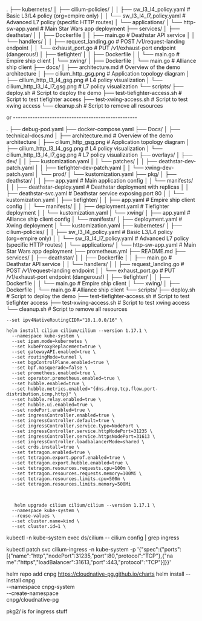 .
├── kubernetes/
│   ├── cilium-policies/
│   │   ├── sw_l3_l4_policy.yaml        # Basic L3/L4 policy (org=empire only)
│   │   └── sw_l3_l4_l7_policy.yaml     # Advanced L7 policy (specific HTTP routes)
│   └── applications/
│       └── http-sw-app.yaml            # Main Star Wars app deployment
├── services/
│   ├── deathstar/
│   │   ├── Dockerfile
│   │   ├── main.go                     # Deathstar API service
│   │   └── handlers/
│   │       ├── request_landing.go      # POST /v1/request-landing endpoint
│   │       └── exhaust_port.go         # PUT /v1/exhaust-port endpoint (dangerous!)
│   ├── tiefighter/
│   │   ├── Dockerfile
│   │   └── main.go                     # Empire ship client
│   └── xwing/
│       ├── Dockerfile
│       └── main.go                     # Alliance ship client
├── docs/
│   ├── architecture.md                 # Overview of the demo architecture
│   ├── cilium_http_gsg.png             # Application topology diagram
│   ├── cilium_http_l3_l4_gsg.png       # L4 policy visualization
│   └── cilium_http_l3_l4_l7_gsg.png    # L7 policy visualization
└── scripts/
    ├── deploy.sh                       # Script to deploy the demo
    ├── test-tiefighter-access.sh       # Script to test tiefighter access
    ├── test-xwing-access.sh            # Script to test xwing access
    └── cleanup.sh                      # Script to remove all resources


or ---------------------------------------------------

.
├── debug-pod.yaml
├── docker-compose.yaml
├── Docs/
│   ├── technical-docs.md
│   ├── architecture.md               # Overview of the demo architecture
│   ├── cilium_http_gsg.png           # Application topology diagram
│   ├── cilium_http_l3_l4_gsg.png     # L4 policy visualization
│   └── cilium_http_l3_l4_l7_gsg.png  # L7 policy visualization
├── overlays/
│   ├── dev/
│   │   ├── kustomization.yaml
│   │   └── patches/
│   │       ├── deathstar-dev-patch.yaml
│   │       ├── tiefighter-dev-patch.yaml
│   │       └── xwing-dev-patch.yaml
│   └── prod/
│       └── kustomization.yaml
├── pkg/
│   ├── deathstar/
│   │   ├── app.yaml                  # Main application config
│   │   └── manifests/
│   │       ├── deathstar-deploy.yaml # Deathstar deployment with replicas
│   │       ├── deathstar-svc.yaml    # Deathstar service exposing port 80
│   │       └── kustomization.yaml
│   ├── tiefighter/
│   │   ├── app.yaml                  # Empire ship client config
│   │   └── manifests/
│   │       ├── deployment.yaml       # Tiefighter deployment
│   │       └── kustomization.yaml
│   └── xwing/
│       ├── app.yaml                  # Alliance ship client config
│       └── manifests/
│           ├── deployment.yaml       # Xwing deployment 
│           └── kustomization.yaml
├── kubernetes/
│   ├── cilium-policies/
│   │   ├── sw_l3_l4_policy.yaml      # Basic L3/L4 policy (org=empire only)
│   │   └── sw_l3_l4_l7_policy.yaml   # Advanced L7 policy (specific HTTP routes)
│   └── applications/
│       └── http-sw-app.yaml          # Main Star Wars app deployment
├── prometheus.yml
├── README.md
├── services/
│   ├── deathstar/
│   │   ├── Dockerfile
│   │   ├── main.go                   # Deathstar API service
│   │   └── handlers/
│   │       ├── request_landing.go    # POST /v1/request-landing endpoint
│   │       └── exhaust_port.go       # PUT /v1/exhaust-port endpoint (dangerous!)
│   ├── tiefighter/
│   │   ├── Dockerfile
│   │   └── main.go                   # Empire ship client
│   └── xwing/
│       ├── Dockerfile
│       └── main.go                   # Alliance ship client
└── scripts/
    ├── deploy.sh                     # Script to deploy the demo
    ├── test-tiefighter-access.sh     # Script to test tiefighter access
    ├── test-xwing-access.sh          # Script to test xwing access
    └── cleanup.sh                    # Script to remove all resources

    --set ipv4NativeRoutingCIDR="10.1.0.0/16" \

    helm install cilium cilium/cilium --version 1.17.1 \
      --namespace kube-system \
      --set ipam.mode=kubernetes \
      --set kubeProxyReplacement=true \
      --set gatewayAPI.enabled=true \
      --set routingMode=tunnel \
      --set bgpControlPlane.enabled=true \
      --set bpf.masquerade=false \
      --set prometheus.enabled=true \
      --set operator.prometheus.enabled=true \
      --set hubble.enabled=true \
      --set hubble.metrics.enabled="{dns,drop,tcp,flow,port-distribution,icmp,http}" \
      --set hubble.relay.enabled=true \
      --set hubble.ui.enabled=true \
      --set nodePort.enabled=true \
      --set ingressController.enabled=true \
      --set ingressController.default=true \
      --set ingressController.service.type=NodePort \
      --set ingressController.service.httpNodePort=31235 \
      --set ingressController.service.httpsNodePort=31613 \
      --set ingressController.loadbalancerMode=shared \
      --set crds.install=true \
      --set tetragon.enabled=true \
      --set tetragon.export.pprof.enabled=true \
      --set tetragon.export.hubble.enabled=true \
      --set tetragon.resources.requests.cpu=100m \
      --set tetragon.resources.requests.memory=100Mi \
      --set tetragon.resources.limits.cpu=500m \
      --set tetragon.resources.limits.memory=500Mi



       helm upgrade cilium cilium/cilium --version 1.17.1 \
      --namespace kube-system \
      --reuse-values \
      --set cluster.name=kind \
      --set cluster.id=1 \

 kubectl -n kube-system exec ds/cilium -- cilium config | grep ingress

 kubectl patch svc cilium-ingress -n kube-system -p '{"spec":{"ports":[{"name":"http","nodePort":31235,"port":80,"protocol":"TCP"},{"na
me":"https","loadBalancer":31613,"port":443,"protocol":"TCP"}]}}'


helm repo add cnpg https://cloudnative-pg.github.io/charts
helm install --install cnpg \
  --namespace cnpg-system \
  --create-namespace \
  cnpg/cloudnative-pg


pkg2/ is for ingress stuff
